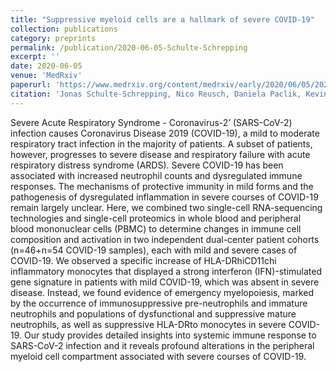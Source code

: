 ```yaml
---
title: "Suppressive myeloid cells are a hallmark of severe COVID-19"
collection: publications
category: preprints
permalink: /publication/2020-06-05-Schulte-Schrepping
excerpt: ''
date: 2020-06-05
venue: 'MedRxiv'
paperurl: 'https://www.medrxiv.org/content/medrxiv/early/2020/06/05/2020.06.03.20119818.full.pdf'
citation: 'Jonas Schulte-Schrepping, Nico Reusch, Daniela Paclik, Kevin Baßler, Stephan Schlickeiser, Bowen Zhang, Benjamin Krämer, Tobias Krammer, Sophia Brumhard, <b>Lorenzo Bonaguro*</b>, Elena De Domenico, Daniel Wendisch, Martin Grasshoff, Theodore S Kapellos, Michael Beckstette, Tal Pecht, Adem Saglam, Oliver Dietrich, Henrik E Mei, Axel R Schulz, Claudia Conrad, Désirée Kunkel, Ehsan Vafadarnejad, Cheng-Jian Xu, Arik Horne, Miriam Herbert, Anna Drews, Charlotte Thibeault, Moritz Pfeiffer, Stefan Hippenstiel, Andreas Hocke, Holger Müller-Redetzky, Katrin-Moira Heim, Felix Machleidt, Alexander Uhrig, Laure Bousquillon de Jarcy, Linda Jürgens, Miriam Stegemann, Christoph R Glösenkamp, Hans-Dieter Volk, Christine Goffinet, Jan Raabe, Kim Melanie Kaiser, Michael To Vinh, Gereon Rieke, Christian Meisel, Thomas Ulas, Matthias Becker, Robert Geffers, Martin Witzenrath, Christian Drosten, Norbert Suttorp, Christof von Kalle, Florian Kurth, Kristian Händler, Joachim L Schultze, Anna C Aschenbrenner, Yang Li, Jacob Nattermann, Birgit Sawitzki, Antoine-Emmanuel Saliba, Leif Erik Sander, Deutsche COVID-19 OMICS Initiative (DeCOI). (2020). &quot;Suppressive myeloid cells are a hallmark of severe COVID-19&quot; <i>MedRxiv</i>.'
---
```


Severe Acute Respiratory Syndrome - Coronavirus-2’ (SARS-CoV-2) infection causes Coronavirus Disease 2019 (COVID-19), a mild to moderate respiratory tract infection in the majority of patients. A subset of patients, however, progresses to severe disease and respiratory failure with acute respiratory distress syndrome (ARDS). Severe COVID-19 has been associated with increased neutrophil counts and dysregulated immune responses. The mechanisms of protective immunity in mild forms and the pathogenesis of dysregulated inflammation in severe courses of COVID-19 remain largely unclear. Here, we combined two single-cell RNA-sequencing technologies and single-cell proteomics in whole blood and peripheral blood mononuclear cells (PBMC) to determine changes in immune cell composition and activation in two independent dual-center patient cohorts (n=46+n=54 COVID-19 samples), each with mild and severe cases of COVID-19. We observed a specific increase of HLA-DRhiCD11chi inflammatory monocytes that displayed a strong interferon (IFN)-stimulated gene signature in patients with mild COVID-19, which was absent in severe disease. Instead, we found evidence of emergency myelopoiesis, marked by the occurrence of immunosuppressive pre-neutrophils and immature neutrophils and populations of dysfunctional and suppressive mature neutrophils, as well as suppressive HLA-DRto monocytes in severe COVID-19. Our study provides detailed insights into systemic immune response to SARS-CoV-2 infection and it reveals profound alterations in the peripheral myeloid cell compartment associated with severe courses of COVID-19.
